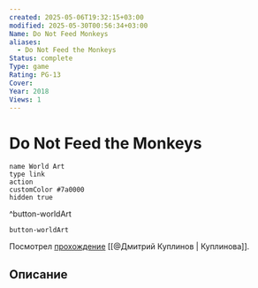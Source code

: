 ```yaml
---
created: 2025-05-06T19:32:15+03:00
modified: 2025-05-30T00:56:34+03:00
Name: Do Not Feed Monkeys
aliases:
  - Do Not Feed the Monkeys
Status: complete
Type: game
Rating: PG-13
Cover: 
Year: 2018
Views: 1
---
```


# Do Not Feed the Monkeys




```button
name World Art
type link
action 
customColor #7a0000
hidden true
```
^button-worldArt



`button-worldArt`

Посмотрел [прохождение](https://youtu.be/2_QOvcGtgnw?si=6MV_x8uKSJRKQV4H) [[@Дмитрий Куплинов | Куплинова]].

## Описание


